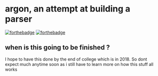 # argon, an attempt at building a parser
[![forthebadge](http://forthebadge.com/images/badges/designed-in-ms-paint.svg)](http://forthebadge.com)
[![forthebadge](http://forthebadge.com/images/badges/powered-by-jeffs-keyboard.svg)](http://forthebadge.com)

## when is this going to be finished ?

I hope to have this done by the end of college which is in 2018.
So dont expect much anytime soon as i still have to learn more on how this stuff all works

